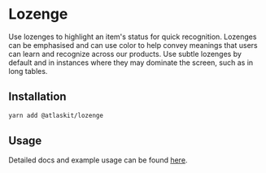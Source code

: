 # Lozenge

Use lozenges to highlight an item's status for quick recognition. Lozenges can
be emphasised and can use color to help convey meanings that users can learn
and recognize across our products. Use subtle lozenges by default and in
instances where they may dominate the screen, such as in long tables.

## Installation

```sh
yarn add @atlaskit/lozenge
```

## Usage

Detailed docs and example usage can be found [here](https://atlaskit.atlassian.com/packages/design-system/lozenge).
